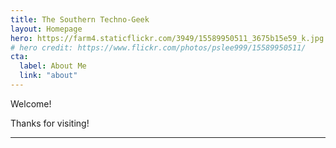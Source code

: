 ```yaml
---
title: The Southern Techno-Geek
layout: Homepage
hero: https://farm4.staticflickr.com/3949/15589950511_3675b15e59_k.jpg
# hero credit: https://www.flickr.com/photos/pslee999/15589950511/
cta:
  label: About Me
  link: "about"
---
```


Welcome!  
  

Thanks for visiting!


---
